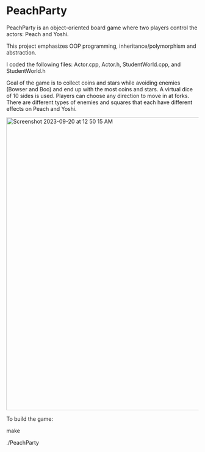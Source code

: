 # PeachParty

PeachParty is an object-oriented board game where two players control the actors: Peach and Yoshi. 

This project emphasizes OOP programming, inheritance/polymorphism and abstraction. 

I coded the following files: Actor.cpp, Actor.h, StudentWorld.cpp, and StudentWorld.h

Goal of the game is to collect coins and stars while avoiding enemies (Bowser and Boo) and end up with the most coins and stars. A virtual dice of 10 sides is used. Players can choose any direction to move in at forks. There are different types of enemies and squares that each have different effects on Peach and Yoshi. 

<img width="765" alt="Screenshot 2023-09-20 at 12 50 15 AM" src="https://github.com/josephhu7/PeachParty/assets/108597065/ec7cb94b-7fae-4b78-aa6a-0f5ca1d4cf38">

To build the game:

make

./PeachParty
